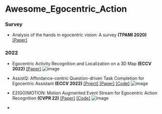 # Awesome_Egocentric_Action

### Survey
- Analysis of the hands in egocentric vision: A survey **(TPAMI 2020)** [[Paper]](https://arxiv.org/pdf/1912.10867.pdf)


### 2022
- Egocentric Activity Recognition and Localization on a 3D Map **(ECCV 2022)** [[Paper]](https://arxiv.org/pdf/2105.09544.pdf)
  ![image](https://user-images.githubusercontent.com/56393778/227705733-b315fe99-252d-41bb-bf75-9a0a959ab88b.png)

- AssistQ: Affordance-centric Question-driven Task Completion for Egocentric Assistant **(ECCV 2022)** [[Prject]](https://showlab.github.io/assistq/) [[Paper]](https://www.ecva.net/papers/eccv_2022/papers_ECCV/papers/136960478.pdf) [[Code]](https://github.com/showlab/Q2A) 
![image](https://user-images.githubusercontent.com/56393778/227716416-e12b15d3-14cf-4555-8a3f-59525e10c90b.png)


- E2(GO)MOTION: Motion Augmented Event Stream for Egocentric Action Recognition **(CVPR 22)** [[Paper]](https://openaccess.thecvf.com/content/CVPR2022/papers/Plizzari_E2GOMOTION_Motion_Augmented_Event_Stream_for_Egocentric_Action_Recognition_CVPR_2022_paper.pdf) [[Code]](https://github.com/EgocentricVision/N-EPIC-Kitchens)
![image](https://user-images.githubusercontent.com/56393778/227705778-cf9c67e1-5d62-4eec-8329-a8358a502889.png)

- 
